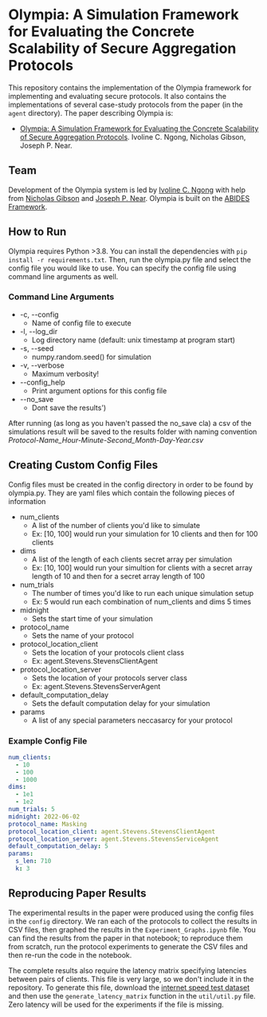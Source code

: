 # Olympia: A Simulation Framework for Evaluating the Concrete Scalability of Secure Aggregation Protocols

This repository contains the implementation of the Olympia framework for implementing and evaluating secure protocols. It also contains the implementations of several case-study protocols from the paper (in the `agent` directory). The paper describing Olympia is:

- [Olympia: A Simulation Framework for Evaluating the Concrete Scalability of Secure Aggregation Protocols](https://arxiv.org/abs/2302.10084). Ivoline C. Ngong, Nicholas Gibson, Joseph P. Near.

## Team

Development of the Olympia system is led by [Ivoline C. Ngong](https://ivolinengong.com/) with help from [Nicholas Gibson](https://github.com/NicholasGibsonUVM) and [Joseph P. Near](https://www.uvm.edu/~jnear/). Olympia is built on the [ABIDES Framework](https://github.com/abides-sim/abides).

## How to Run
Olympia requires Python >3.8. You can install the dependencies with `pip install -r requirements.txt`.
Then, run the olympia.py file and select the config file you would like to use. You can specify the config file using command line arguments as well.

### Command Line Arguments
- -c, --config
    - Name of config file to execute
- -l, --log_dir
    - Log directory name (default: unix timestamp at program start)
- -s, --seed
    - numpy.random.seed() for simulation
- -v, --verbose
    - Maximum verbosity!
- --config_help
    - Print argument options for this config file
- --no_save
    - Dont save the results')

After running (as long as you haven't passed the no_save cla) a csv of the simulations result will be saved to the results folder with naming convention *Protocol-Name_Hour-Minute-Second_Month-Day-Year.csv*


## Creating Custom Config Files
Config files must be created in the config directory in order to be found by olympia.py. They are yaml files which contain the following pieces of information
- num_clients
    - A list of the number of clients you'd like to simulate
    - Ex: [10, 100] would run your simulation for 10 clients and then for 100 clients
- dims
    - A list of the length of each clients secret array per simulation
    - Ex: [10, 100] would run your simultion for clients with a secret array length of 10 and then for a secret array length of 100
- num_trials
    - The number of times you'd like to run each unique simulation setup
    - Ex: 5 would run each combination of num_clients and dims 5 times
- midnight
    - Sets the start time of your simulation
- protocol_name
    - Sets the name of your protocol
- protocol_location_client
    - Sets the location of your protocols client class
    - Ex: agent.Stevens.StevensClientAgent
- protocol_location_server
    - Sets the location of your protocols server class
    - Ex: agent.Stevens.StevensServerAgent
- default_computation_delay
    - Sets the default computation delay for your simulation
- params
    - A list of any special parameters neccasarcy for your protocol

### Example Config File
```yaml
num_clients:
  - 10
  - 100
  - 1000
dims:
  - 1e1
  - 1e2
num_trials: 5
midnight: 2022-06-02
protocol_name: Masking
protocol_location_client: agent.Stevens.StevensClientAgent
protocol_location_server: agent.Stevens.StevensServiceAgent
default_computation_delay: 5
params:
  s_len: 710
  k: 3
```

## Reproducing Paper Results

The experimental results in the paper were produced using the config files in the `config` directory. We ran each of the protocols to collect the results in CSV files, then graphed the results in the `Experiment_Graphs.ipynb` file. You can find the results from the paper in that notebook; to reproduce them from scratch, run the protocol experiments to generate the CSV files and then re-run the code in the notebook.

The complete results also require the latency matrix specifying latencies between pairs of clients. This file is very large, so we don't include it in the repository. To generate this file, download the [internet speed test dataset](https://www.kaggle.com/datasets/dhruvildave/ookla-internet-speed-dataset) and then use the `generate_latency_matrix` function in the `util/util.py` file. Zero latency will be used for the experiments if the file is missing.
